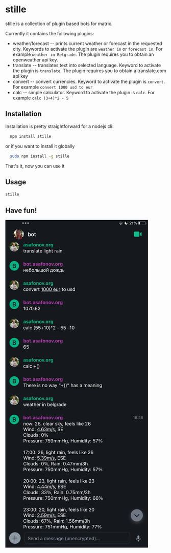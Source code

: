 stille
=====

stille is a collection of plugin based bots for matrix.

Currently it contains the following plugins:

* weather/forecast -- prints current weather or forecast in the requested city. Keywords to activate the plugin are `weather in` or `forecast in`. For example `weather in Belgrade`. The plugin requires you to obtain an openweather api key.
* translate -- translates text into selected language. Keyword to activate the plugin is `translate`. The plugin requires you to obtain a translate.com api key
* convert -- convert currencies. Keyword to activate the plugin is `convert`. For example `convert 1000 usd to eur`
* calc -- simple calculator. Keyword to activate the plugin is `calc`. For example `calc (3+4)*2 - 5`

Installation
------------

Installation is pretty straightforward for a nodejs cli:

```bash
  npm install stille
```
or if you want to install it globally
```bash
  sudo npm install -g stille
```
That's it, now you can use it

Usage
-----

```bash
stille
```

Have fun!
---------
![](screenshot.jpg)
